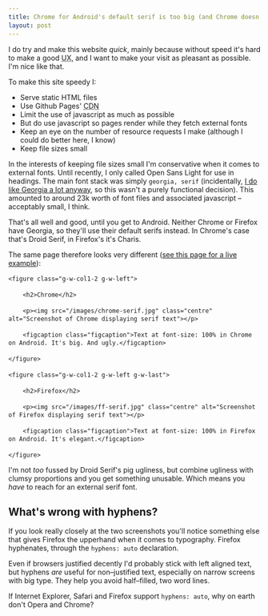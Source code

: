 ```yaml
---
title: Chrome for Android's default serif is too big (and Chrome doesn't hyphenate)
layout: post
---
```


I do try and make this website _quick_, mainly because without speed it's hard to make a good <abbr title="User experience">UX</abbr>, and I want to make your visit as pleasant as possible. I'm nice like that.

To make this site speedy I:

- Serve static HTML files
- Use Github Pages' <abbr title="Content delivery network">CDN</abbr>
- Limit the use of javascript as much as possible
- But do use javascript so pages render while they fetch external fonts
- Keep an eye on the number of resource requests I make  (although I could do better here, I know)
- Keep file sizes small

In the interests of keeping file sizes small I'm conservative when it comes to external fonts. Until recently, I only called Open Sans Light for use in headings. The main font stack was simply `georgia, serif` (incidentally, <a href="/2014/09/in-praise-of-georgia/">I do like Georgia a lot anyway</a>, so this wasn't a purely functional decision). This amounted to around 23k worth of font files and associated javascript &#8211; acceptably small, I think.

That's all well and good, until you get to Android. Neither Chrome or Firefox have Georgia, so they'll use their default serifs instead. In Chrome's case that's Droid Serif, in Firefox's it's Charis.

The same page therefore looks very different (<a href="/labs/test-droid">see this page for a live example</a>):

<div class="row clearfix">

	<figure class="g-w-col1-2 g-w-left">
	
		<h2>Chrome</h2>
		
		<p><img src="/images/chrome-serif.jpg" class="centre" alt="Screenshot of Chrome displaying serif text"></p>
		
		<figcaption class="figcaption">Text at font-size: 100% in Chrome on Android. It's big. And ugly.</figcaption>
		
	</figure>
	
	<figure class="g-w-col1-2 g-w-left g-w-last">
	
		<h2>Firefox</h2>
		
		<p><img src="/images/ff-serif.jpg" class="centre" alt="Screenshot of Firefox displaying serif text"></p>
		
		<figcaption class="figcaption">Text at font-size: 100% in Firefox on Android. It's elegant.</figcaption>
		
	</figure>
	
</div>

I'm not _too_ fussed by Droid Serif's pig ugliness, but combine ugliness with clumsy proportions and you get something unusable. Which means you _have_ to reach for an external serif font.

## What's wrong with hyphens?

If you look really closely at the two screenshots you'll notice something else that gives Firefox the upperhand when it comes to typography. Firefox hyphenates, through the `hyphens: auto` declaration.

Even if browsers justified decently I'd probably stick with left aligned text, but hyphens _are_ useful for non&#8211;justified text, especially on narrow screens with big type. They help you avoid half&#8211;filled, two word lines.

If Internet Explorer, Safari and Firefox support `hyphens: auto`, why on earth don't Opera and Chrome?






